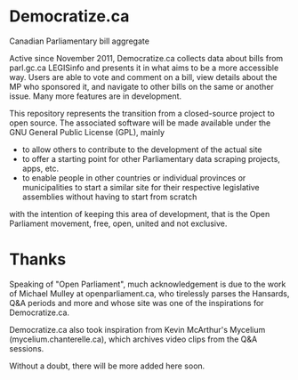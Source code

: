 Democratize.ca
==============
Canadian Parliamentary bill aggregate

Active since November 2011, Democratize.ca collects data about bills from parl.gc.ca LEGISinfo and presents it in what aims to be a more accessible way. Users are able to vote and comment on a bill, view details about the MP who sponsored it, and navigate to other bills on the same or another issue. Many more features are in development.

This repository represents the transition from a closed-source project to open source. The associated software will be made available under the GNU General Public License (GPL), mainly

  -   to allow others to contribute to the development of the actual site
  -   to offer a starting point for other Parliamentary data scraping projects, apps, etc.
  -   to enable people in other countries or individual provinces or municipalities to start a similar 
      site for their respective legislative assemblies without having to start from scratch
  
with the intention of keeping this area of development, that is the Open Parliament movement, free, open, united and not exclusive.

Thanks
======
Speaking of "Open Parliament", much acknowledgement is due to the work of Michael Mulley at openparliament.ca, who tirelessly parses the Hansards, Q&A periods and more and whose site was one of the inspirations for Democratize.ca.

Democratize.ca also took inspiration from Kevin McArthur's Mycelium (mycelium.chanterelle.ca), which archives video clips from the Q&A sessions.

Without a doubt, there will be more added here soon.

